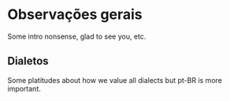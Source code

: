 # Observações gerais

Some intro nonsense, glad to see you, etc.

## Dialetos

Some platitudes about how we value all dialects but pt-BR is more important.

